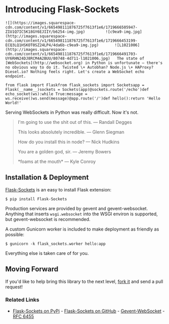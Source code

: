 # Introducing Flask-Sockets

    ![](https://images.squarespace-cdn.com/content/v1/665498111876725f7613f1e6/1719666505947-ZIU1Q7IC5K18GY6EJIIY/b6254-img.jpg)         ![c9ea9-img.jpg](http://images.squarespace-cdn.com/content/v1/665498111876725f7613f1e6/1719666453199-ECQ3LQ1HSKOT0SZ24LP4/4da6b-c9ea9-img.jpg)       ![L1021006](http://images.squarespace-cdn.com/content/v1/665498111876725f7613f1e6/1719666491703-UY6RHN24DJ8RCM4A2BUU/80748-4d711-l1021006.jpg)   The state of [WebSockets](http://websocket.org) in Python is unfortunate — there's no obvious way to do it. Twisted \+ Autobhan? Node.js \+ HAProxy? Diesel.io? Nothing feels right. Let's create a WebSocket echo endpoint.

 
```
from flask import Flaskfrom flask_sockets import Socketsapp = Flask(__name__)sockets = Sockets(app)@sockets.route('/echo')def echo_socket(ws):while True:message = ws.receive()ws.send(message)@app.route('/')def hello():return 'Hello World!'
```
 Serving WebSockets in Python was really difficult. Now it's not.

 
> I'm going to use the shit out of this. — Randall Degges 
> 
>  This looks absolutely incredible. — Glenn Siegman 
> 
>  How do you install this in node? — Nick Hudkins 
> 
>  You are a golden god, sir. — Jeremy Bowers 
> 
>  \*foams at the mouth\* — Kyle Conroy

 ## Installation \& Deployment

 [Flask\-Sockets](https://github.com/kennethreitz/flask-sockets) is an easy to install Flask extension:

 
```
$ pip install Flask-Sockets
```
 Production services are provided by gevent and gevent\-websocket. Anything that inserts `wsgi.websocket` into the WSGI environ is supported, but gevent\-websocket is recommended.

 A custom Gunicorn worker is included to make deployment as friendly as possible:

 
```
$ gunicorn -k flask_sockets.worker hello:app
```
 Everything else is taken care of for you.

 ## Moving Forward

 If you'd like to help bring this library to the next level, [fork it](https://github.com/kennethreitz/flask-sockets) and send a pull request!

 ### Related Links

 * [Flask\-Sockets on PyPi](https://pypi.python.org/pypi/Flask-Sockets) \- [Flask\-Sockets on GitHub](https://github.com/kennethreitz/flask-sockets) \- [Gevent\-WebSocket](http://www.gelens.org/code/gevent-websocket/) \- [RFC 6455](http://tools.ietf.org/html/rfc6455)

  